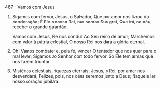 467 - Vamos com Jesus

1. Sigamos com fervor, Jesus, o Salvador,
   Que por amor nos livrou da condenação;
   É Ele o nosso Rei, nos somos Sua grei,
   Que irá, no céu, receber o grande galardão.

   Vamos com Jesus, Ele nos conduz
   Ao Seu reino de amor;
   Marchemos com valor à pátria celestial,
   O nosso Rei nos dará a glória eternal.

2. Oh! Vamos combater e, pela fé, vencer
   O tentador que nos quer para o mal levar;
   Sigamos ao Senhor com todo fervor;
   Só Ele tem armas que nos fazem triunfar.

3. Mistérios celestiais, riquezas eternais,
   Jesus, o Rei, por amor nos desvendará;
   Felizes, pois, nos céus seremos junto a Deus;
   Naquele lar nosso coração jubilará.
